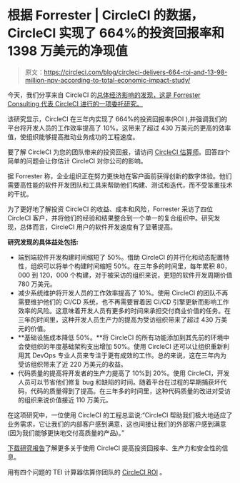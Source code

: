 # 根据 Forrester | CircleCI 的数据，CircleCI 实现了 664%的投资回报率和 1398 万美元的净现值

> 原文：<https://circleci.com/blog/circleci-delivers-664-roi-and-13-98-million-npv-according-to-total-economic-impact-study/>

今天，我们分享来自 CircleCI 的[总体经济影响的发现，这是 Forrester Consulting 代表 CircleCI 进行的一项委托研究。](https://www2.circleci.com/forrester-tei-2021.html)

该研究显示，CircleCI 在三年内实现了 664%的投资回报率(ROI ),并强调我们的平台将开发人员的工作效率提高了 10%。这带来了超过 430 万美元的更高的效率值，使组织能够提高推动业务成功的工程速度。

要了解 CircleCI 为您的团队带来的投资回报，请访问 [CircleCI 估算师](https://tools.totaleconomicimpact.com/Go/circleci/cicd/index.html)。回答四个简单的问题会让你估计 CircleCI 对你公司的影响。

据 Forrester 称，企业组织正在努力更快地在客户面前获得创新的数字体验。他们需要高性能的软件开发团队和工具来帮助他们构建、测试和迭代，而不受笨重技术的干扰。

为了更好地了解投资 CircleCI 的收益、成本和风险，Forrester 采访了四位 CircleCI 客户，并将他们的经验和结果整合到一个单一的复合组织中。研究发现，总体而言，CircleCI 用户的软件开发速度有了显著提高。

**研究发现的具体益处包括:**

*   端到端软件开发构建时间缩短了 50%。借助 CircleCI 的并行化和动态配置特性，组织可以将单个构建时间缩短 50%。在三年多的时间里，每年累积 80，000 到 120，000 个构建，对于被采访的组织来说，更短的软件开发周期价值 780 万美元。
*   减少系统维护将开发人员的工作效率提高了 10%。使用 CircleCI 的团队不再需要维护他们的 CI/CD 系统，也不再需要冒着因 CI/CD 引擎更新而影响工作效率的风险。这意味着开发人员有更多的时间来承担交付商业价值的任务。在三年的时间里，这种开发人员生产力的提高为受访组织带来了超过 430 万美元的价值。
*   **基础设施成本降低 50%。**将 CircleCI 的所有功能添加到其先前的环境中会使组织的年度基础架构支出增加 50%。使用 CircleCI 还可以让组织重新利用其 DevOps 专业人员来专注于更有成效的工作。总的来说，这在三年内为受访组织带来了近 220 万美元的收益。
*   代码质量的提高将开发者的生产力提高了 10%到 20%。使用 CircleCI，开发人员可以节省他们修复 bug 和缺陷的时间。随着平台在过程的早期捕获坏代码，代码的质量得到了提高。在三年多的时间里，这种代码质量的改进对受访的组织来说价值接近 110 万美元。

在这项研究中，一位使用 CircleCI 的工程总监说:“CircleCI 帮助我们极大地适应了业务需求，它让我们的内部客户感到满意，这也间接让我们的外部客户感到满意(因为我们能够更快地交付高质量的产品)。”

[下载研究报告](https://www2.circleci.com/forrester-tei-2021.html)了解更多关于使用 CircleCI 提高投资回报率、生产力和安全性的信息。

用有四个问题的 TEI 计算器估算你团队的 [CircleCI ROI](https://tools.totaleconomicimpact.com/Go/circleci/cicd/index.html) 。